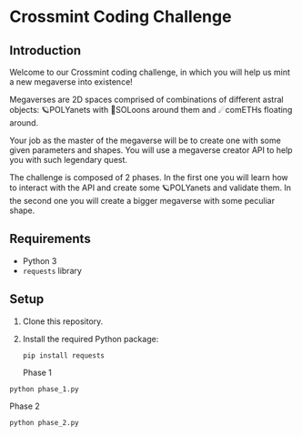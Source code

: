 # Crossmint Coding Challenge

## Introduction
Welcome to our Crossmint coding challenge, in which you will help us mint a new megaverse into existence!

Megaverses are 2D spaces comprised of combinations of different astral objects: 🪐POLYanets with 🌙SOLoons around them and ☄comETHs floating around.

Your job as the master of the megaverse will be to create one with some given parameters and shapes. You will use a megaverse creator API to help you with such legendary quest.

The challenge is composed of 2 phases. In the first one you will learn how to interact with the API and create some 🪐POLYanets and validate them. In the second one you will create a bigger megaverse with some peculiar shape.

## Requirements
- Python 3
- `requests` library

## Setup
1. Clone this repository.
2. Install the required Python package:
   ```
   pip install requests
   ```

   Phase 1
  ```
  python phase_1.py
  ```
  Phase 2
  ```
  python phase_2.py
  ```
